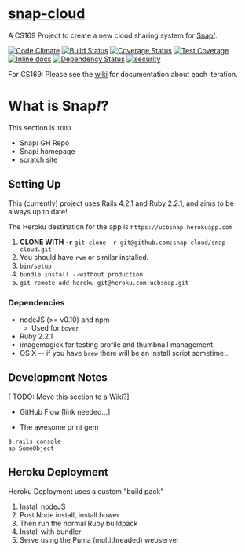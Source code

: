 # [snap-cloud][hk-app]
A CS169 Project to create a new cloud sharing system for [Snap<i>!</i>][sbe].

[![Code Climate](https://codeclimate.com/github/snap-cloud/snap-cloud/badges/gpa.svg)](https://codeclimate.com/github/snap-cloud/snap-cloud) [![Build Status](https://travis-ci.org/snap-cloud/snap-cloud.svg?branch=master)](https://travis-ci.org/snap-cloud/snap-cloud) [![Coverage Status](https://coveralls.io/repos/snap-cloud/snap-cloud/badge.svg?branch=master)](https://coveralls.io/r/snap-cloud/snap-cloud?branch=master) [![Test Coverage](https://codeclimate.com/github/snap-cloud/snap-cloud/badges/coverage.svg)](https://codeclimate.com/github/snap-cloud/snap-cloud) [![Inline docs](http://inch-ci.org/github/snap-cloud/snap-cloud.svg?branch=master)](http://inch-ci.org/github/snap-cloud/snap-cloud) [![Dependency Status](https://gemnasium.com/snap-cloud/snap-cloud.svg)](https://gemnasium.com/snap-cloud/snap-cloud) [![security](https://hakiri.io/github/snap-cloud/snap-cloud/master.svg)](https://hakiri.io/github/snap-cloud/snap-cloud/master)

For CS169: Please see the [wiki][wiki] for documentation about each iteration.

# What is Snap<i>!</i>?
This section is `TODO`
- Snap<i>!</i> GH Repo
- Snap<i>!</i> homepage
- scratch site

## Setting Up
This (currently) project uses Rails 4.2.1 and Ruby 2.2.1, and aims to be always
up to date!

The Heroku destination for the app is `https://ucbsnap.herokuapp.com`

1. **CLONE WITH `-r`** `git clone -r git@github.com:snap-cloud/snap-cloud.git`
1. You should have `rvm` or similar installed.
1. `bin/setup`
2. `bundle install --without production`
3. `git remote add heroku git@heroku.com:ucbsnap.git`

### Dependencies
* nodeJS (>= v0.10) and npm
	* Used for `bower`
* Ruby 2.2.1
* imagemagick for testing profile and thumbnail management
* OS X -- if you have `brew` there will be an install script sometime...

## Development Notes
[ TODO: Move this section to a Wiki?]

* GitHub Flow [link needed...]

* The awesome print gem
```
$ rails console
ap SomeObject
```

## Heroku Deployment
Heroku Deployment uses a custom "build pack"
1. Install nodeJS
2. Post Node install, install bower
3. Then run the normal Ruby buildpack
4. Install with bundler
5. Serve using the Puma (multithreaded) webserver

[hk-app]: https://ucbsnap.herokuapp.com
[sbe]: http://snap.berkeley.edu
[wiki]: https://github.com/snap-cloud/snap-cloud/wiki/Iteration-0-Deliverables